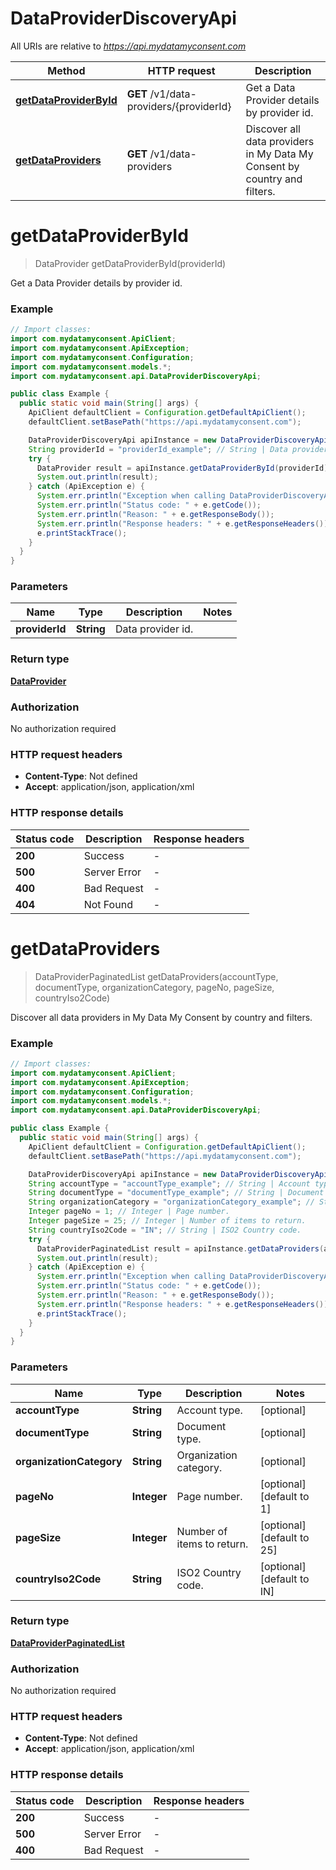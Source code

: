# DataProviderDiscoveryApi

All URIs are relative to *https://api.mydatamyconsent.com*

| Method | HTTP request | Description |
|------------- | ------------- | -------------|
| [**getDataProviderById**](DataProviderDiscoveryApi.md#getDataProviderById) | **GET** /v1/data-providers/{providerId} | Get a Data Provider details by provider id. |
| [**getDataProviders**](DataProviderDiscoveryApi.md#getDataProviders) | **GET** /v1/data-providers | Discover all data providers in My Data My Consent by country and filters. |


<a name="getDataProviderById"></a>
# **getDataProviderById**
> DataProvider getDataProviderById(providerId)

Get a Data Provider details by provider id.

### Example
```java
// Import classes:
import com.mydatamyconsent.ApiClient;
import com.mydatamyconsent.ApiException;
import com.mydatamyconsent.Configuration;
import com.mydatamyconsent.models.*;
import com.mydatamyconsent.api.DataProviderDiscoveryApi;

public class Example {
  public static void main(String[] args) {
    ApiClient defaultClient = Configuration.getDefaultApiClient();
    defaultClient.setBasePath("https://api.mydatamyconsent.com");

    DataProviderDiscoveryApi apiInstance = new DataProviderDiscoveryApi(defaultClient);
    String providerId = "providerId_example"; // String | Data provider id.
    try {
      DataProvider result = apiInstance.getDataProviderById(providerId);
      System.out.println(result);
    } catch (ApiException e) {
      System.err.println("Exception when calling DataProviderDiscoveryApi#getDataProviderById");
      System.err.println("Status code: " + e.getCode());
      System.err.println("Reason: " + e.getResponseBody());
      System.err.println("Response headers: " + e.getResponseHeaders());
      e.printStackTrace();
    }
  }
}
```

### Parameters

| Name | Type | Description  | Notes |
|------------- | ------------- | ------------- | -------------|
| **providerId** | **String**| Data provider id. | |

### Return type

[**DataProvider**](DataProvider.md)

### Authorization

No authorization required

### HTTP request headers

 - **Content-Type**: Not defined
 - **Accept**: application/json, application/xml

### HTTP response details
| Status code | Description | Response headers |
|-------------|-------------|------------------|
| **200** | Success |  -  |
| **500** | Server Error |  -  |
| **400** | Bad Request |  -  |
| **404** | Not Found |  -  |

<a name="getDataProviders"></a>
# **getDataProviders**
> DataProviderPaginatedList getDataProviders(accountType, documentType, organizationCategory, pageNo, pageSize, countryIso2Code)

Discover all data providers in My Data My Consent by country and filters.

### Example
```java
// Import classes:
import com.mydatamyconsent.ApiClient;
import com.mydatamyconsent.ApiException;
import com.mydatamyconsent.Configuration;
import com.mydatamyconsent.models.*;
import com.mydatamyconsent.api.DataProviderDiscoveryApi;

public class Example {
  public static void main(String[] args) {
    ApiClient defaultClient = Configuration.getDefaultApiClient();
    defaultClient.setBasePath("https://api.mydatamyconsent.com");

    DataProviderDiscoveryApi apiInstance = new DataProviderDiscoveryApi(defaultClient);
    String accountType = "accountType_example"; // String | Account type.
    String documentType = "documentType_example"; // String | Document type.
    String organizationCategory = "organizationCategory_example"; // String | Organization category.
    Integer pageNo = 1; // Integer | Page number.
    Integer pageSize = 25; // Integer | Number of items to return.
    String countryIso2Code = "IN"; // String | ISO2 Country code.
    try {
      DataProviderPaginatedList result = apiInstance.getDataProviders(accountType, documentType, organizationCategory, pageNo, pageSize, countryIso2Code);
      System.out.println(result);
    } catch (ApiException e) {
      System.err.println("Exception when calling DataProviderDiscoveryApi#getDataProviders");
      System.err.println("Status code: " + e.getCode());
      System.err.println("Reason: " + e.getResponseBody());
      System.err.println("Response headers: " + e.getResponseHeaders());
      e.printStackTrace();
    }
  }
}
```

### Parameters

| Name | Type | Description  | Notes |
|------------- | ------------- | ------------- | -------------|
| **accountType** | **String**| Account type. | [optional] |
| **documentType** | **String**| Document type. | [optional] |
| **organizationCategory** | **String**| Organization category. | [optional] |
| **pageNo** | **Integer**| Page number. | [optional] [default to 1] |
| **pageSize** | **Integer**| Number of items to return. | [optional] [default to 25] |
| **countryIso2Code** | **String**| ISO2 Country code. | [optional] [default to IN] |

### Return type

[**DataProviderPaginatedList**](DataProviderPaginatedList.md)

### Authorization

No authorization required

### HTTP request headers

 - **Content-Type**: Not defined
 - **Accept**: application/json, application/xml

### HTTP response details
| Status code | Description | Response headers |
|-------------|-------------|------------------|
| **200** | Success |  -  |
| **500** | Server Error |  -  |
| **400** | Bad Request |  -  |

